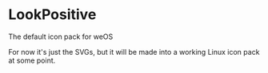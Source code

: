 # LookPositive
The default icon pack for weOS

For now it's just the SVGs, but it will be made into a working Linux icon pack at some point.
